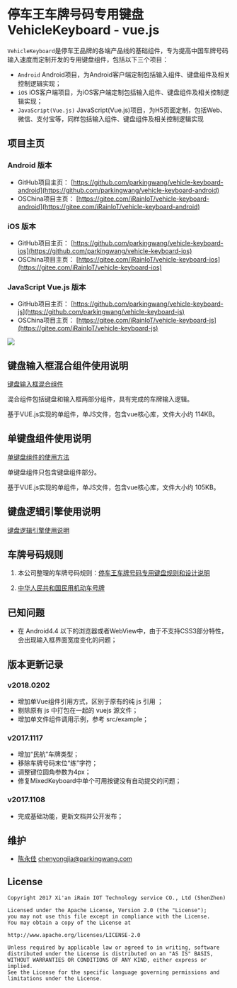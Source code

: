 # 停车王车牌号码专用键盘 VehicleKeyboard - vue.js

`VehicleKeyboard`是停车王品牌的各端产品线的基础组件，专为提高中国车牌号码输入速度而定制开发的专用键盘组件，包括以下三个项目：

- `Android` Android项目，为Android客户端定制包括输入组件、键盘组件及相关控制逻辑实现；
- `iOS` iOS客户端项目，为iOS客户端定制包括输入组件、键盘组件及相关控制逻辑实现；
- `JavaScript(Vue.js)` JavaScript(Vue.js)项目，为H5页面定制，包括Web、微信、支付宝等，同样包括输入组件、键盘组件及相关控制逻辑实现

## 项目主页

### Android 版本
- GitHub项目主页： [https://github.com/parkingwang/vehicle-keyboard-android](https://github.com/parkingwang/vehicle-keyboard-android)
- OSChina项目主页： [https://gitee.com/iRainIoT/vehicle-keyboard-android](https://gitee.com/iRainIoT/vehicle-keyboard-android)

### iOS 版本
- GitHub项目主页： [https://github.com/parkingwang/vehicle-keyboard-ios](https://github.com/parkingwang/vehicle-keyboard-ios)
- OSChina项目主页： [https://gitee.com/iRainIoT/vehicle-keyboard-ios](https://gitee.com/iRainIoT/vehicle-keyboard-ios)

### JavaScript Vue.js 版本
- GitHub项目主页： [https://github.com/parkingwang/vehicle-keyboard-js](https://github.com/parkingwang/vehicle-keyboard-js)
- OSChina项目主页： [https://gitee.com/iRainIoT/vehicle-keyboard-js](https://gitee.com/iRainIoT/vehicle-keyboard-js)


![](keyboard.jpeg)

## 键盘输入框混合组件使用说明

[键盘输入框混合组件](./MixedKeyboardUsage.md)

混合组件包括键盘和输入框两部分组件，具有完成的车牌输入逻辑。

基于VUE.js实现的单组件，单JS文件，包含vue核心库，文件大小约 114KB。

## 单键盘组件使用说明

[单键盘组件的使用方法](./SingleKeyboardUsage.md)

单键盘组件只包含键盘组件部分。

基于VUE.js实现的单组件，单JS文件，包含vue核心库，文件大小约 105KB。

## 键盘逻辑引擎使用说明

[键盘逻辑引擎使用说明](./Engine.md)

## 车牌号码规则

1. 本公司整理的车牌号码规则：[停车王车牌号码专用键盘规则和设计说明](./NumberRules.md)

1. [中华人民共和国民用机动车号牌](https://zh.wikipedia.org/wiki/%E4%B8%AD%E5%8D%8E%E4%BA%BA%E6%B0%91%E5%85%B1%E5%92%8C%E5%9B%BD%E6%B0%91%E7%94%A8%E6%9C%BA%E5%8A%A8%E8%BD%A6%E5%8F%B7%E7%89%8C)


## 已知问题

- 在 Android4.4 以下的浏览器或者WebView中，由于不支持CSS3部分特性，会出现输入框界面宽度变化的问题；

## 版本更新记录

### v2018.0202

- 增加单Vue组件引用方式，区别于原有的纯 js 引用 ；
- 剔除原有 js 中打包在一起的 vuejs 源文件；
- 增加单文件组件调用示例，参考 src/example；

### v2017.1117

- 增加“民航”车牌类型；
- 移除车牌号码末位“练”字符；
- 调整键位圆角参数为4px；
- 修复MixedKeyboard中单个可用按键没有自动提交的问题；

### v2017.1108

- 完成基础功能，更新文档并公开发布；


## 维护

- [陈永佳](https://github.com/yoojia) chenyongjia@parkingwang.com

## License

    Copyright 2017 Xi'an iRain IOT Technology service CO., Ltd (ShenZhen)

    Licensed under the Apache License, Version 2.0 (the "License");
    you may not use this file except in compliance with the License.
    You may obtain a copy of the License at

    http://www.apache.org/licenses/LICENSE-2.0

    Unless required by applicable law or agreed to in writing, software
    distributed under the License is distributed on an "AS IS" BASIS,
    WITHOUT WARRANTIES OR CONDITIONS OF ANY KIND, either express or implied.
    See the License for the specific language governing permissions and
    limitations under the License.